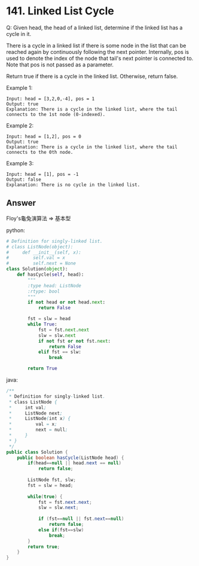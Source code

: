 # 141. Linked List Cycle
Q: Given head, the head of a linked list, determine if the linked list has a cycle in it.

There is a cycle in a linked list if there is some node in the list that can be reached again by continuously following the next pointer. Internally, pos is used to denote the index of the node that tail's next pointer is connected to. Note that pos is not passed as a parameter.

Return true if there is a cycle in the linked list. Otherwise, return false.

Example 1:

```
Input: head = [3,2,0,-4], pos = 1
Output: true
Explanation: There is a cycle in the linked list, where the tail connects to the 1st node (0-indexed).
```
Example 2:

```
Input: head = [1,2], pos = 0
Output: true
Explanation: There is a cycle in the linked list, where the tail connects to the 0th node.
```
Example 3:

```
Input: head = [1], pos = -1
Output: false
Explanation: There is no cycle in the linked list.
```
## Answer

Floy's龜兔演算法 => 基本型

python:
```python
# Definition for singly-linked list.
# class ListNode(object):
#     def __init__(self, x):
#         self.val = x
#         self.next = None
class Solution(object):
    def hasCycle(self, head):
        """
        :type head: ListNode
        :rtype: bool
        """
        if not head or not head.next:
            return False

        fst = slw = head
        while True:
            fst = fst.next.next
            slw = slw.next
            if not fst or not fst.next:
                return False
            elif fst == slw:
                break

        return True
```
java:
```java
/**
 * Definition for singly-linked list.
 * class ListNode {
 *     int val;
 *     ListNode next;
 *     ListNode(int x) {
 *         val = x;
 *         next = null;
 *     }
 * }
 */
public class Solution {
    public boolean hasCycle(ListNode head) {
        if(head==null || head.next == null)
            return false;
        
        ListNode fst, slw;
        fst = slw = head;
        
        while(true) {
            fst = fst.next.next;
            slw = slw.next;
            
            if (fst==null || fst.next==null)
                return false;
            else if(fst==slw)
                break;
        }
        return true;
    }
}
```